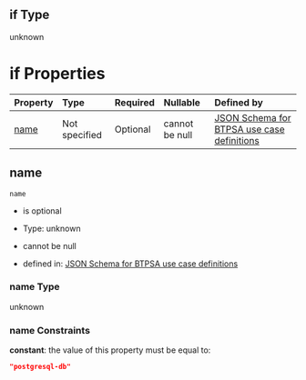 ## if Type

unknown

# if Properties

| Property      | Type          | Required | Nullable       | Defined by                                                                                                                                                                                                        |
| :------------ | :------------ | :------- | :------------- | :---------------------------------------------------------------------------------------------------------------------------------------------------------------------------------------------------------------- |
| [name](#name) | Not specified | Optional | cannot be null | [JSON Schema for BTPSA use case definitions](btpsa-usecase-properties-services-items-allof-1-then-allof-85-if-properties-name.md "undefined#/properties/services/items/allOf/1/then/allOf/85/if/properties/name") |

## name



`name`

*   is optional

*   Type: unknown

*   cannot be null

*   defined in: [JSON Schema for BTPSA use case definitions](btpsa-usecase-properties-services-items-allof-1-then-allof-85-if-properties-name.md "undefined#/properties/services/items/allOf/1/then/allOf/85/if/properties/name")

### name Type

unknown

### name Constraints

**constant**: the value of this property must be equal to:

```json
"postgresql-db"
```
